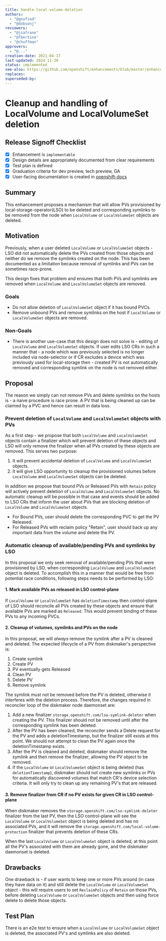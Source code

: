 ```yaml
---
title: handle-local-volume-deletion
authors:
  - "@gnufied"
  - "@dobsonj"
reviewers:
  - "@jsafrane"
  - "@fbertina"
  - "@chuffman"
approvers:
  - "@..."
creation-date: 2021-04-17
last-updated: 2024-11-20
status: implemented
see-also: https://github.com/openshift/enhancements/blob/master/enhancements/storage/cleanup-lso-symlink.md
replaces:
superseded-by:
---
```


# Cleanup and handling of LocalVolume and LocalVolumeSet deletion

## Release Signoff Checklist

- [x] Enhancement is `implementable`
- [x] Design details are appropriately documented from clear requirements
- [x] Test plan is defined
- [x] Graduation criteria for dev preview, tech preview, GA
- [x] User-facing documentation is created in [openshift-docs](https://github.com/openshift/openshift-docs/)

## Summary

This enhancement proposes a mechanism that will allow PVs provisioned by local-storage-operator(LSO) to be deleted and corresponding symlinks to be removed from the node when `LocalVolume` or `LocalVolumeSet` objects are deleted.

## Motivation

Previously, when a user deleted `LocalVolume` or `LocalVolumeSet` objects - LSO did not automatically delete the PVs created from those objects and neither do we remove the symlinks created on the node. This has been documented as a limitation because removal of symlinks and PVs can be sometimes race-prone.

This design fixes that problem and ensures that both PVs and symlinks are removed when `LocalVolume` and `LocalVolumeSet` objects are removed.

### Goals

* Do not allow deletion of `LocalVolumeSet` object if it has bound PVCs.
* Remove unbound PVs and remove symlinks on the host if `LocalVolume` or `LocalVolumeSet` objects are removed.

### Non-Goals

* There is another use-case that this design does not solve is - editing of `LocalVolume` and `LocalVolumeSet` objects. If user edits LSO CRs in such a manner that - a node which was previously selected is no longer included via
node-selector or if CR excludes a device which was previously used for local-storage then - created PV is not automatically removed and corresponding symlink on the node is not removed either.

## Proposal

The reason we simply can not remove PVs and delete symlinks on the hosts is - a naive procedure is race prone. A PV that is being cleaned up can be claimed by a PVC and hence can result in data loss.

### Prevent deletion of `LocalVolume` and `LocalVolumeSet` objects with PVs

As a first step - we propose that both `LocalVolume` and `LocalVolumeSet` objects contain a finalizer which will prevent deletion of these objects and LSO will only remove the finalizer when all
PVs created by these objects are removed.  This serves two purpose:

1. It will prevent accidental deletion of `LocalVolume` and `LocalVolumeSet` objects.
2. It will give LSO opportunity to cleanup the provisioned volumes before `LocalVolume` and `LocalVolumeSet` objects can be deleted.

In addition we propose that bound PVs or Released PVs with `Retain` policy will actively prevent deletion of `LocalVolume` and `LocalVolumeSet` objects.
No automatic cleanup will be possible in that case and events should be added to LSO CRs that inform the user about PVs that are blocking deletion of `LocalVolume` and `LocalVolumeSet` objects.

* For Bound PVs, user should delete the corresponding PVC to get the PV Released.
* For Released PVs with reclaim policy "Retain", user should back up any important data from the volume and delete the PV.


### Automatic cleanup of available/pending PVs and symlinks by LSO

In this proposal we only seek removal of available/pending PVs that were provisioned by LSO, when corresponding `LocalVolume` and `LocalVolumeSet` object is deleted. To accomplish this in a manner that
would be free from potential race conditions, following steps needs to be performed by LSO:

#### 1. Mark available PVs as released in LSO control-plane

If `LocalVolume` or `LocalVolumeSet` has `deletionTimestamp` then control-plane of LSO should reconcile all PVs created by these objects and ensure that available PVs are marked as `Released`.
This would prevent binding of these PVs to any incoming PVCs.

#### 2. Cleanup of volumes, symlinks and PVs on the node

In this proposal, we will _always_ remove the symlink after a PV is cleaned and deleted. The expected lifecycle of a PV from diskmaker's perspective is:

1. Create symlink
2. Create PV
3. PV eventually gets Released
4. Clean PV
5. Delete PV
6. Remove symlink

The symlink must not be removed before the PV is deleted, otherwise it interferes with the deletion process. Therefore, the changes required in reconciler loop of the diskmaker node daemonset are:

1. Add a new finalizer `storage.openshift.com/lso-symlink-deleter` when creating the PV. This finalizer should not be removed until after the corresponding symlink has been deleted.
2. After the PV has been cleaned, the reconciler sends a Delete request for the PV and adds a deletionTimestamp, but the finalizer still exists at this point. We should not attempt to clean the PV again once the deletionTimestamp exists.
3. After the PV is cleaned and deleted, diskmaker should remove the symlink and then remove the finalizer, allowing the PV object to be removed.
4. If the `LocalVolume` or `LocalVolumeSet` object is being deleted (has `deletionTimestamp`), diskmaker should not create new symlinks or PVs for automatically discovered volumes that match CR's device selection criteria. It will only try to clean up any remaining PV's that are released.

#### 3. Remove finalizer from CR if no PV exists for given CR in LSO control-plane

When diskmaker removes the `storage.openshift.com/lso-symlink-deleter` finalizer from the last PV, then the LSO control-plane will see the `LocalVolume` or `LocalVolumeSet` object is being deleted and has no associated PVs, and it will remove the `storage.openshift.com/local-volume-protection` finalizer that prevents deletion of these CRs.

When the last `LocalVolume` or `LocalVolumeSet` object is deleted, at this point all the PV's associated with them are already gone, and the diskmaker daemonset is deleted.

## Drawbacks

One drawback is - if user wants to keep one or more PVs around (in case they have data on it) and still delete the `LocalVolume` or `LocalVolumeSet` object - this will require users to set `ReclaimPolicy` of `Retain` on those PVs, before deleting `LocalVolume` or `LocalVolumeSet` objects and then using force delete to delete those objects.

## Test Plan

There is an e2e test to ensure when a `LocalVolume` or `LocalVolumeSet` object is deleted, the associated PV's and symlinks are also deleted.
